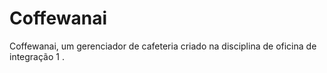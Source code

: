 # Coffewanai
Coffewanai, um gerenciador de cafeteria criado na disciplina de oficina de integração 1 .
